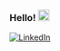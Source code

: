 ### Hello! <img src="https://user-images.githubusercontent.com/107321134/184559214-bf1a68f2-d45b-4036-a0ae-06781b028eb2.png" alt="drawing" width="20"/> 


<a href="https://www.linkedin.com/in/gityeechu/">
<img alt="LinkedIn" src="https://user-images.githubusercontent.com/107321134/184545662-5b200b1d-540f-47fe-8546-697b54abfc0d.png" title="Visit my LinkedIn">
</a>
      





<!--
**gychu1/gychu1** is a ✨ _special_ ✨ repository because its `README.md` (this file) appears on your GitHub profile.

Here are some ideas to get you started:

- 🔭 I’m currently working on ...
- 🌱 I’m currently learning ...
- 👯 I’m looking to collaborate on ...
- 🤔 I’m looking for help with ...
- 💬 Ask me about ...
- 📫 How to reach me: ...
- 😄 Pronouns: ...
- ⚡ Fun fact: ...


width=150" height="70"
-->
